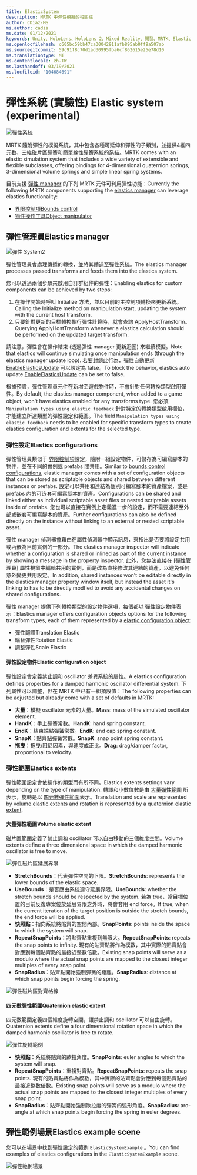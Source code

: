 ```yaml
---
title: ElasticSystem
description: MRTK 中彈性模擬的相關檔
author: CDiaz-MS
ms.author: cadia
ms.date: 01/12/2021
keywords: Unity、HoloLens、HoloLens 2、Mixed Reality、開發、MRTK、ElasticsSystem、
ms.openlocfilehash: c605bc59bb47ca30042911afb895ab0ff9a507ab
ms.sourcegitcommit: 59c91f8c70d1ad30995fba6cf862615e25e78d10
ms.translationtype: MT
ms.contentlocale: zh-TW
ms.lasthandoff: 03/19/2021
ms.locfileid: "104684691"
---
```

# <a name="elastic-system-experimental"></a><span data-ttu-id="a70cd-104">彈性系統 (實驗性) </span><span class="sxs-lookup"><span data-stu-id="a70cd-104">Elastic system (experimental)</span></span>

![彈性系統](../images/elastics/Elastics_Main1.gif)

<span data-ttu-id="a70cd-106">MRTK 隨附彈性的模擬系統，其中包含各種可延伸和彈性的子類別，並提供4維四元數、三維磁片區彈簧和簡單線性彈簧系統的系結。</span><span class="sxs-lookup"><span data-stu-id="a70cd-106">MRTK comes with an elastic simulation system that includes a wide variety of extensible and flexible subclasses, offering bindings for 4-dimensional quaternion springs, 3-dimensional volume springs and simple linear spring systems.</span></span>

<span data-ttu-id="a70cd-107">目前支援 [彈性 manager](xref:Microsoft.MixedReality.Toolkit.Experimental.Physics.ElasticsManager) 的下列 MRTK 元件可利用彈性功能：</span><span class="sxs-lookup"><span data-stu-id="a70cd-107">Currently the following MRTK components supporting the [elastics manager](xref:Microsoft.MixedReality.Toolkit.Experimental.Physics.ElasticsManager) can leverage elastics functionality:</span></span>

- [<span data-ttu-id="a70cd-108">界限控制項</span><span class="sxs-lookup"><span data-stu-id="a70cd-108">Bounds control</span></span>](../ux-building-blocks/bounds-control.md)
- [<span data-ttu-id="a70cd-109">物件操作工具</span><span class="sxs-lookup"><span data-stu-id="a70cd-109">Object manipulator</span></span>](../ux-building-blocks/object-manipulator.md)

## <a name="elastics-manager"></a><span data-ttu-id="a70cd-110">彈性管理員</span><span class="sxs-lookup"><span data-stu-id="a70cd-110">Elastics manager</span></span>

![彈性 System2](../images/elastics/Elastics_Main.gif)

<span data-ttu-id="a70cd-112">彈性管理員會處理傳遞的轉換，並將其饋送至彈性系統。</span><span class="sxs-lookup"><span data-stu-id="a70cd-112">The elastics manager processes passed transforms and feeds them into the elastics system.</span></span>

<span data-ttu-id="a70cd-113">您可以透過兩個步驟來啟用自訂群組件的彈性：</span><span class="sxs-lookup"><span data-stu-id="a70cd-113">Enabling elastics for custom components can be achieved by two steps:</span></span>

1. <span data-ttu-id="a70cd-114">在操作開始時呼叫 Initialize 方法，並以目前的主控制項轉換來更新系統。</span><span class="sxs-lookup"><span data-stu-id="a70cd-114">Calling the Initialize method on manipulation start, updating the system with the current host transform.</span></span>
1. <span data-ttu-id="a70cd-115">只要針對更新的目標轉換執行彈性計算時，就會查詢 ApplyHostTransform。</span><span class="sxs-lookup"><span data-stu-id="a70cd-115">Querying ApplyHostTransform whenever a elastics calculation should be performed on the updated target transform.</span></span>

<span data-ttu-id="a70cd-116">請注意，彈性會在操作結束 (透過彈性 manager 更新迴圈) 來繼續模擬。</span><span class="sxs-lookup"><span data-stu-id="a70cd-116">Note that elastics will continue simulating once manipulation ends (through the elastics manager update loop).</span></span> <span data-ttu-id="a70cd-117">若要封鎖此行為，彈性自動更新 [EnableElasticsUpdate](xref:Microsoft.MixedReality.Toolkit.Experimental.Physics.ElasticsManager.EnableElasticsUpdate) 可以設定為 false。</span><span class="sxs-lookup"><span data-stu-id="a70cd-117">To block the behavior, elastics auto update [EnableElasticsUpdate](xref:Microsoft.MixedReality.Toolkit.Experimental.Physics.ElasticsManager.EnableElasticsUpdate) can be set to false.</span></span>

<span data-ttu-id="a70cd-118">根據預設，彈性管理員元件在新增至遊戲物件時，不會針對任何轉換類型啟用彈性。</span><span class="sxs-lookup"><span data-stu-id="a70cd-118">By default, the elastics manager component, when added to a game object, won't have elastics enabled for any transforms type.</span></span>
<span data-ttu-id="a70cd-119">您必須 `Manipulation types using elastic feedback` 針對特定的轉換類型啟用欄位，才能建立所選類型的彈性設定和範圍。</span><span class="sxs-lookup"><span data-stu-id="a70cd-119">The field `Manipulation types using elastic feedback` needs to be enabled for specific transform types to create elastics configuration and extents for the selected type.</span></span>

### <a name="elastics-configurations"></a><span data-ttu-id="a70cd-120">彈性設定</span><span class="sxs-lookup"><span data-stu-id="a70cd-120">Elastics configurations</span></span>

<span data-ttu-id="a70cd-121">彈性管理員類似于 [界限控制項](../ux-building-blocks/bounds-control.md#configuration-objects)設定，隨附一組設定物件，可儲存為可編寫腳本的物件，並在不同的實例或 prefabs 間共用。</span><span class="sxs-lookup"><span data-stu-id="a70cd-121">Similar to [bounds control configurations](../ux-building-blocks/bounds-control.md#configuration-objects), elastic manager comes with a set of configuration objects that can be stored as scriptable objects and shared between different instances or prefabs.</span></span> <span data-ttu-id="a70cd-122">設定可以共用和連結為個別可編寫腳本的資產檔案，或是 prefabs 內的可嵌套可編寫腳本的資產。</span><span class="sxs-lookup"><span data-stu-id="a70cd-122">Configurations can be shared and linked either as individual scriptable asset files or nested scriptable assets inside of prefabs.</span></span> <span data-ttu-id="a70cd-123">您也可以直接在實例上定義進一步的設定，而不需要連結至外部或嵌套可編寫腳本的資產。</span><span class="sxs-lookup"><span data-stu-id="a70cd-123">Further configurations can also be defined directly on the instance without linking to an external or nested scriptable asset.</span></span>

<span data-ttu-id="a70cd-124">彈性 manager 偵測器會藉由在屬性偵測器中顯示訊息，來指出是否要將設定共用或內嵌為目前實例的一部分。</span><span class="sxs-lookup"><span data-stu-id="a70cd-124">The elastics manager inspector will indicate whether a configuration is shared or inlined as part of the current instance by showing a message in the property inspector.</span></span> <span data-ttu-id="a70cd-125">此外，您無法直接在 [彈性管理員] 屬性視窗中編輯共用的實例，而是改為直接修改其連結的資產，以避免任何意外變更共用設定。</span><span class="sxs-lookup"><span data-stu-id="a70cd-125">In addition, shared instances won't be editable directly in the elastics manager property window itself, but instead the asset it's linking to has to be directly modfied to avoid any accidental changes on shared configurations.</span></span>

<span data-ttu-id="a70cd-126">彈性 manager 提供下列轉換類型的設定物件選項，每個都以 [彈性設定物件](#elastic-configuration-object)表示：</span><span class="sxs-lookup"><span data-stu-id="a70cd-126">Elastics manager offers configuration objects options for the following transform types, each of them represented by a [elastic configuration object](#elastic-configuration-object):</span></span>

- <span data-ttu-id="a70cd-127">彈性翻譯</span><span class="sxs-lookup"><span data-stu-id="a70cd-127">Translation Elastic</span></span>
- <span data-ttu-id="a70cd-128">輪替彈性</span><span class="sxs-lookup"><span data-stu-id="a70cd-128">Rotation Elastic</span></span>
- <span data-ttu-id="a70cd-129">調整彈性</span><span class="sxs-lookup"><span data-stu-id="a70cd-129">Scale Elastic</span></span>

#### <a name="elastic-configuration-object"></a><span data-ttu-id="a70cd-130">彈性設定物件</span><span class="sxs-lookup"><span data-stu-id="a70cd-130">Elastic configuration object</span></span>

<span data-ttu-id="a70cd-131">彈性設定會定義禁止調和 oscillator 差異系統的屬性。</span><span class="sxs-lookup"><span data-stu-id="a70cd-131">A elastics configuration defines properties for a damped harmonic oscillator differential system.</span></span>
<span data-ttu-id="a70cd-132">下列屬性可以調整，但在 MRTK 中已有一組預設值：</span><span class="sxs-lookup"><span data-stu-id="a70cd-132">The following properties can be adjusted but already come with a set of defaults in MRTK:</span></span>

- <span data-ttu-id="a70cd-133">**大量**：模擬 oscillator 元素的大量。</span><span class="sxs-lookup"><span data-stu-id="a70cd-133">**Mass**: mass of the simulated oscillator element.</span></span>
- <span data-ttu-id="a70cd-134">**HandK**：手上彈簧常數。</span><span class="sxs-lookup"><span data-stu-id="a70cd-134">**HandK**: hand spring constant.</span></span>
- <span data-ttu-id="a70cd-135">**EndK**：結束端點彈簧常數。</span><span class="sxs-lookup"><span data-stu-id="a70cd-135">**EndK**: end cap spring constant.</span></span>
- <span data-ttu-id="a70cd-136">**SnapK**：貼齊點彈簧常數。</span><span class="sxs-lookup"><span data-stu-id="a70cd-136">**SnapK**: snap point spring constant.</span></span>
- <span data-ttu-id="a70cd-137">**拖曳**：拖曳/阻尼因素，與速度成正比。</span><span class="sxs-lookup"><span data-stu-id="a70cd-137">**Drag**: drag/damper factor, proportional to velocity.</span></span>

### <a name="elastics-extents"></a><span data-ttu-id="a70cd-138">彈性範圍</span><span class="sxs-lookup"><span data-stu-id="a70cd-138">Elastics extents</span></span>

<span data-ttu-id="a70cd-139">彈性範圍設定會依操作的類型而有所不同。</span><span class="sxs-lookup"><span data-stu-id="a70cd-139">Elastics extents settings vary depending on the type of manipulation.</span></span> <span data-ttu-id="a70cd-140">轉譯和小數位數是由 [大量彈性範圍](#volume-elastic-extent) 所表示，旋轉是以 [四元數彈性範圍](#quaternion-elastic-extent)表示。</span><span class="sxs-lookup"><span data-stu-id="a70cd-140">Translation and scale are represented by [volume elastic extents](#volume-elastic-extent) and rotation is represented by a [quaternion elastic extent](#quaternion-elastic-extent).</span></span>

#### <a name="volume-elastic-extent"></a><span data-ttu-id="a70cd-141">大量彈性範圍</span><span class="sxs-lookup"><span data-stu-id="a70cd-141">Volume elastic extent</span></span>

<span data-ttu-id="a70cd-142">磁片區範圍定義了禁止調和 oscillator 可以自由移動的三個維度空間。</span><span class="sxs-lookup"><span data-stu-id="a70cd-142">Volume extents define a three dimensional space in which the damped harmonic oscillator is free to move.</span></span>

![彈性磁片區延展界限](../images/elastics/Elastics_Volume_Bounds.gif)

- <span data-ttu-id="a70cd-144">**StretchBounds**：代表彈性空間的下限。</span><span class="sxs-lookup"><span data-stu-id="a70cd-144">**StretchBounds**: represents the lower bounds of the elastic space.</span></span>
- <span data-ttu-id="a70cd-145">**UseBounds**：是否應由系統遵守延展界限。</span><span class="sxs-lookup"><span data-stu-id="a70cd-145">**UseBounds**: whether the stretch bounds should be respected by the system.</span></span> <span data-ttu-id="a70cd-146">若為 true，當目標位置的目前反復專案位於延展界限之外時，將會套用 end force。</span><span class="sxs-lookup"><span data-stu-id="a70cd-146">If true, when the current iteration of the target position is outside the stretch bounds, the end force will be applied.</span></span>
- <span data-ttu-id="a70cd-147">**快照點**：指向系統將貼齊的空間內部。</span><span class="sxs-lookup"><span data-stu-id="a70cd-147">**SnapPoints**: points inside the space to which the system will snap.</span></span>
- <span data-ttu-id="a70cd-148">**RepeatSnapPoints**：將貼齊點重複到無限大。</span><span class="sxs-lookup"><span data-stu-id="a70cd-148">**RepeatSnapPoints**: repeats the snap points to infinity.</span></span> <span data-ttu-id="a70cd-149">現有的貼齊點將作為模數，其中實際的貼齊點會對應到每個貼齊點的最接近整數倍數。</span><span class="sxs-lookup"><span data-stu-id="a70cd-149">Existing snap points will serve as a modulo where the actual snap points are mapped to the closest integer multiples of every snap point.</span></span>
- <span data-ttu-id="a70cd-150">**SnapRadius**：貼齊點開始強制彈簧的距離。</span><span class="sxs-lookup"><span data-stu-id="a70cd-150">**SnapRadius**: distance at which snap points begin forcing the spring.</span></span>

![彈性磁片區對齊格線](../images/elastics/Elastics_Volume_Snap.gif)

#### <a name="quaternion-elastic-extent"></a><span data-ttu-id="a70cd-152">四元數彈性範圍</span><span class="sxs-lookup"><span data-stu-id="a70cd-152">Quaternion elastic extent</span></span>

<span data-ttu-id="a70cd-153">四元數範圍定義四個維度旋轉空間，讓禁止調和 oscillator 可以自由旋轉。</span><span class="sxs-lookup"><span data-stu-id="a70cd-153">Quaternion extents define a four dimensional rotation space in which the damped harmonic oscillator is free to rotate.</span></span>

![彈性旋轉範例](../images/elastics/Elastics_Rotation.gif)

- <span data-ttu-id="a70cd-155">**快照點**：系統將貼齊的歐拉角度。</span><span class="sxs-lookup"><span data-stu-id="a70cd-155">**SnapPoints**: euler angles to which the system will snap.</span></span>
- <span data-ttu-id="a70cd-156">**RepeatSnapPoints**：重複對齊點。</span><span class="sxs-lookup"><span data-stu-id="a70cd-156">**RepeatSnapPoints**: repeats the snap points.</span></span> <span data-ttu-id="a70cd-157">現有的貼齊點將作為模數，其中實際的貼齊點會對應到每個貼齊點的最接近整數倍數。</span><span class="sxs-lookup"><span data-stu-id="a70cd-157">Existing snap points will serve as a modulo where the actual snap points are mapped to the closest integer multiples of every snap point.</span></span>
- <span data-ttu-id="a70cd-158">**SnapRadius**：貼齊點開始強制歐拉度的彈簧的弧形角度。</span><span class="sxs-lookup"><span data-stu-id="a70cd-158">**SnapRadius**: arc-angle at which snap points begin forcing the spring in euler degrees.</span></span>

## <a name="elastics-example-scene"></a><span data-ttu-id="a70cd-159">彈性範例場景</span><span class="sxs-lookup"><span data-stu-id="a70cd-159">Elastics example scene</span></span>

<span data-ttu-id="a70cd-160">您可以在場景中找到彈性設定的範例 `ElasticSystemExample` 。</span><span class="sxs-lookup"><span data-stu-id="a70cd-160">You can find examples of elastics configurations in the `ElasticSystemExample` scene.</span></span>

![彈性範例場景](../images/elastics/Elastics_Example_Scene.png)
